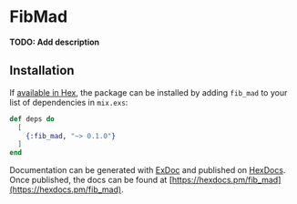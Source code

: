 # FibMad

**TODO: Add description**

## Installation

If [available in Hex](https://hex.pm/docs/publish), the package can be installed
by adding `fib_mad` to your list of dependencies in `mix.exs`:

```elixir
def deps do
  [
    {:fib_mad, "~> 0.1.0"}
  ]
end
```

Documentation can be generated with [ExDoc](https://github.com/elixir-lang/ex_doc)
and published on [HexDocs](https://hexdocs.pm). Once published, the docs can
be found at [https://hexdocs.pm/fib_mad](https://hexdocs.pm/fib_mad).

